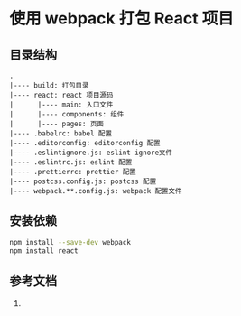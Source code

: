 <!--
 * @Author: SilvesterChiao
 * @Date: 2020-07-20 14:23:35
 * @LastEditors: SilvesterChiao
 * @LastEditTime: 2020-10-09 11:19:41
-->

# 使用 webpack 打包 React 项目

## 目录结构

```
.
|---- build: 打包目录
|---- react: react 项目源码
|      |---- main: 入口文件
|      |---- components: 组件
|      |---- pages: 页面
|---- .babelrc: babel 配置
|---- .editorconfig: editorconfig 配置
|---- .eslintignore.js: eslint ignore文件
|---- .eslintrc.js: eslint 配置
|---- .prettierrc: prettier 配置
|---- postcss.config.js: postcss 配置
|---- webpack.**.config.js: webpack 配置文件
```

## 安装依赖

```bash
npm install --save-dev webpack
npm install react
```

## 参考文档

1. []()
